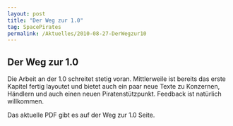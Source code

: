 ```yaml
---
layout: post
title: "Der Weg zur 1.0"
tag: SpacePirates
permalink: /Aktuelles/2010-08-27-DerWegzur10
---
```


## Der Weg zur 1.0

Die Arbeit an der 1.0 schreitet stetig voran. Mittlerweile ist bereits das erste Kapitel fertig layoutet und bietet auch ein paar neue Texte zu Konzernen, Händlern und auch einen neuen Piratenstützpunkt. Feedback ist natürlich willkommen.

Das aktuelle PDF gibt es auf der Weg zur 1.0 Seite.


